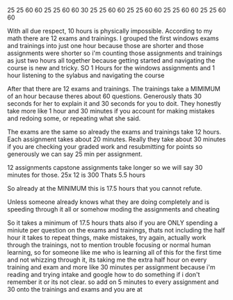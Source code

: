 25
25
60
60
25
25
60
60
30
25
25
60
60
25
25
60
60
25
25
60
60
25
25
60
60

With all due respect, 10 hours is physically impossible.
According to my math there are 12 exams and trainings. I grouped the first windows exams and trainings into just one hour because those are shorter and those assignments were shorter so i'm counting those assignments and trainings as just two hours all together because getting started and navigating the course is new and tricky. SO 1 Hours for the windows assignments and 1 hour listening to the sylabus and navigating the course

After that there are 12 exams and trainings. The trainings take a MIMIMUM of an hour because theres about 60 questions. Generously thats 30 seconds for her to explain it and 30 seconds for you to doit. They honestly take more like 1 hour and 30 minutes if you account for making mistakes and redoing some, or repeating what she said. 

The exams are the same so already the exams and trainings take 12 hours.
Each assignment takes about 20 minutes. Really they take about 30 minutes if you are checking your graded work and resubmitting for points 
so generously we can say 25 min per assignment. 

12 assignments 
capstone assignments take longer so we will say 30 minutes for those. 
25x 12 is 300 
Thats 5.5 hours

So already at the MINIMUM this is 17.5 hours that you cannot refute. 

Unless someone already knows what they are doing completely and is speeding through it all or somehow moding the assignments and cheating

So it takes a minimum of 17.5 hours thats also if you are ONLY spending a miniute per question on the exams and trainings, thats not including the half hour it takes to repeat things, make mistakes, try again, actually work through the trainings, not to mention trouble focusing or normal human learning, so for someone like me who is learning all of this for the first time and not whizzing through it, its taking me the extra half hour on every training and exam and more like 30 minutes per assignment because i'm reading and trying intake and google how to do something if i don't remember it or its not clear. so add on 5 minutes to every assignment and 30 onto the trainings and exams and you are at 